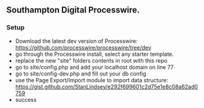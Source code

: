 ## Southampton Digital Processwire.

### Setup
- Download the latest dev version of Processwire: https://github.com/processwire/processwire/tree/dev
- go through the Processwire install, select any starter template.
- replace the new "site" folders contents in root with this repo
- go to site/config.php and add your localhost domain on line 77
- go to site/config-dev.php and fill out your db config
- use the Page Export/Import module to import data structure: https://gist.github.com/StanLindsey/e292f699601c2d75e1e8c08a62ad0759
- success
